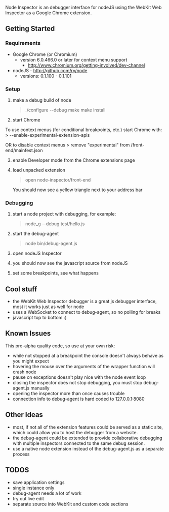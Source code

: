 Node Inspector is an debugger interface for nodeJS using the WebKit Web Inspector as a Google Chrome extension.

## Getting Started

### Requirements

* Google Chrome (or Chromium)
  - version 6.0.466.0 or later for context menu support
    - http://www.chromium.org/getting-involved/dev-channel
* nodeJS - http://github.com/ry/node
  - versions: 0.1.100 - 0.1.101

### Setup

1. make a debug build of node
    > ./configure --debug
    > make
    > make install

2. start Chrome

  To use context menus (for conditional breakpoints, etc.) start Chrome with:
    > --enable-experimental-extension-apis
    
  OR to disable context menus
    > remove "experimental" from /front-end/mainfest.json

3. enable Developer mode from the Chrome extensions page

4. load unpacked extension
    > open node-inspector/front-end
    
    You should now see a yellow triangle next to your address bar

### Debugging

1. start a node project with debugging, for example:
    > node_g --debug test/hello.js

2. start the debug-agent
    > node bin/debug-agent.js

3. open nodeJS Inspector

4. you should now see the javascript source from nodeJS

5. set some breakpoints, see what happens


## Cool stuff

* the WebKit Web Inspector debugger is a great js debugger interface, most it works just as well for node
* uses a WebSocket to connect to debug-agent, so no polling for breaks
* javascript top to bottom :)

## Known Issues

This pre-alpha quality code, so use at your own risk:

* while not stopped at a breakpoint the console doesn't always behave as you might expect
* hovering the mouse over the arguments of the wrapper function will crash node
* pause on exceptions doesn't play nice with the node event loop
* closing the inspector does not stop debugging, you must stop debug-agent.js manually
* opening the inspector more than once causes trouble
* connection info to debug-agent is hard coded to 127.0.0.1:8080

## Other Ideas

* most, if not all of the extension features could be served as a static site,
  which could allow you to host the debugger from a website.
* the debug-agent could be extended to provide collaborative debugging with
  multiple inspectors connected to the same debug session.
* use a native node extension instead of the debug-agent.js as a separate process

## TODOS

* save application settings
* single instance only
* debug-agent needs a lot of work
* try out live edit
* separate source into WebKit and custom code sections